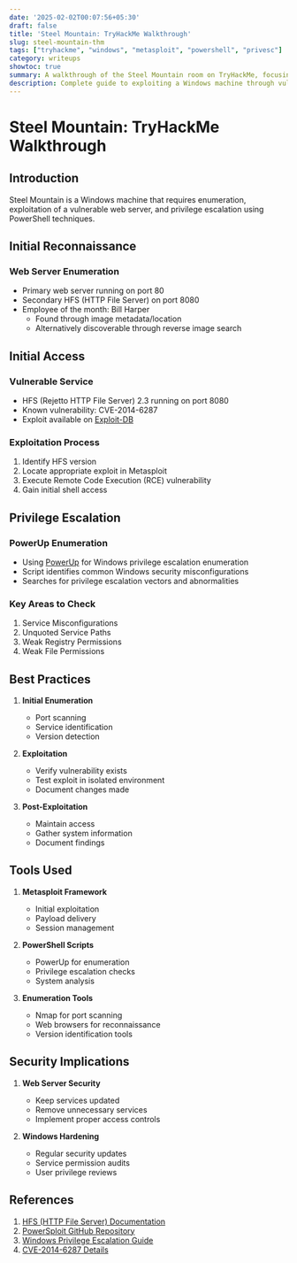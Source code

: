 ```yaml
---
date: '2025-02-02T00:07:56+05:30'
draft: false
title: 'Steel Mountain: TryHackMe Walkthrough'
slug: steel-mountain-thm
tags: ["tryhackme", "windows", "metasploit", "powershell", "privesc"]
category: writeups
showtoc: true
summary: A walkthrough of the Steel Mountain room on TryHackMe, focusing on Windows enumeration, web server exploitation, and privilege escalation
description: Complete guide to exploiting a Windows machine through vulnerable web server, using Metasploit for initial access and PowerUp for privilege escalation
---
```


# Steel Mountain: TryHackMe Walkthrough

## Introduction

Steel Mountain is a Windows machine that requires enumeration, exploitation of a vulnerable web server, and privilege escalation using PowerShell techniques.

## Initial Reconnaissance

### Web Server Enumeration
- Primary web server running on port 80
- Secondary HFS (HTTP File Server) on port 8080
- Employee of the month: Bill Harper
  - Found through image metadata/location
  - Alternatively discoverable through reverse image search

## Initial Access

### Vulnerable Service
- HFS (Rejetto HTTP File Server) 2.3 running on port 8080
- Known vulnerability: CVE-2014-6287
- Exploit available on [Exploit-DB](https://www.exploit-db.com/exploits/39161)

### Exploitation Process
1. Identify HFS version
2. Locate appropriate exploit in Metasploit
3. Execute Remote Code Execution (RCE) vulnerability
4. Gain initial shell access

## Privilege Escalation

### PowerUp Enumeration
- Using [PowerUp](https://github.com/PowerShellMafia/PowerSploit/blob/master/Privesc/PowerUp.ps1) for Windows privilege escalation enumeration
- Script identifies common Windows security misconfigurations
- Searches for privilege escalation vectors and abnormalities

### Key Areas to Check
1. Service Misconfigurations
2. Unquoted Service Paths
3. Weak Registry Permissions
4. Weak File Permissions

## Best Practices

1. **Initial Enumeration**
   - Port scanning
   - Service identification
   - Version detection

2. **Exploitation**
   - Verify vulnerability exists
   - Test exploit in isolated environment
   - Document changes made

3. **Post-Exploitation**
   - Maintain access
   - Gather system information
   - Document findings

## Tools Used

1. **Metasploit Framework**
   - Initial exploitation
   - Payload delivery
   - Session management

2. **PowerShell Scripts**
   - PowerUp for enumeration
   - Privilege escalation checks
   - System analysis

3. **Enumeration Tools**
   - Nmap for port scanning
   - Web browsers for reconnaissance
   - Version identification tools

## Security Implications

1. **Web Server Security**
   - Keep services updated
   - Remove unnecessary services
   - Implement proper access controls

2. **Windows Hardening**
   - Regular security updates
   - Service permission audits
   - User privilege reviews

## References

1. [HFS (HTTP File Server) Documentation](http://www.rejetto.com/hfs/)
2. [PowerSploit GitHub Repository](https://github.com/PowerShellMafia/PowerSploit)
3. [Windows Privilege Escalation Guide](https://www.fuzzysecurity.com/tutorials/16.html)
4. [CVE-2014-6287 Details](https://nvd.nist.gov/vuln/detail/CVE-2014-6287)
